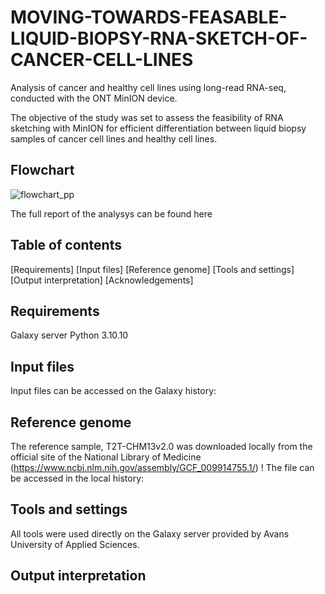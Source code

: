 # MOVING-TOWARDS-FEASABLE-LIQUID-BIOPSY-RNA-SKETCH-OF-CANCER-CELL-LINES
Analysis of cancer and healthy cell lines using long-read RNA-seq, conducted with the ONT MinION device.

The objective of the study was set to assess the feasibility of RNA sketching with MinION for efficient differentiation between liquid biopsy samples of cancer cell lines and healthy cell lines. 


## Flowchart
![flowchart_pp](https://github.com/ella0103/MOVING-TOWARDS-FEASABLE-LIQUID-BIOPSY-RNA-SKETCH-OF-CANCER-CELL-LINES/assets/121402109/eed5c459-ba85-45e4-a05b-4544908dce46)



The full report of the analysys can be found here

## Table of contents
[Requirements] 
[Input files] 
[Reference genome]
[Tools and settings]
[Output interpretation] 
[Acknowledgements]

## Requirements
Galaxy server 
Python 3.10.10

## Input files 
Input files can be accessed on the Galaxy history:

## Reference genome
The reference sample, T2T-CHM13v2.0 was downloaded locally from the official site of the National Library of Medicine (https://www.ncbi.nlm.nih.gov/assembly/GCF_009914755.1/) !
 The file can be accessed in the local history: 

## Tools and settings
All tools were used directly on the Galaxy server provided by Avans University of Applied Sciences.



## Output interpretation


